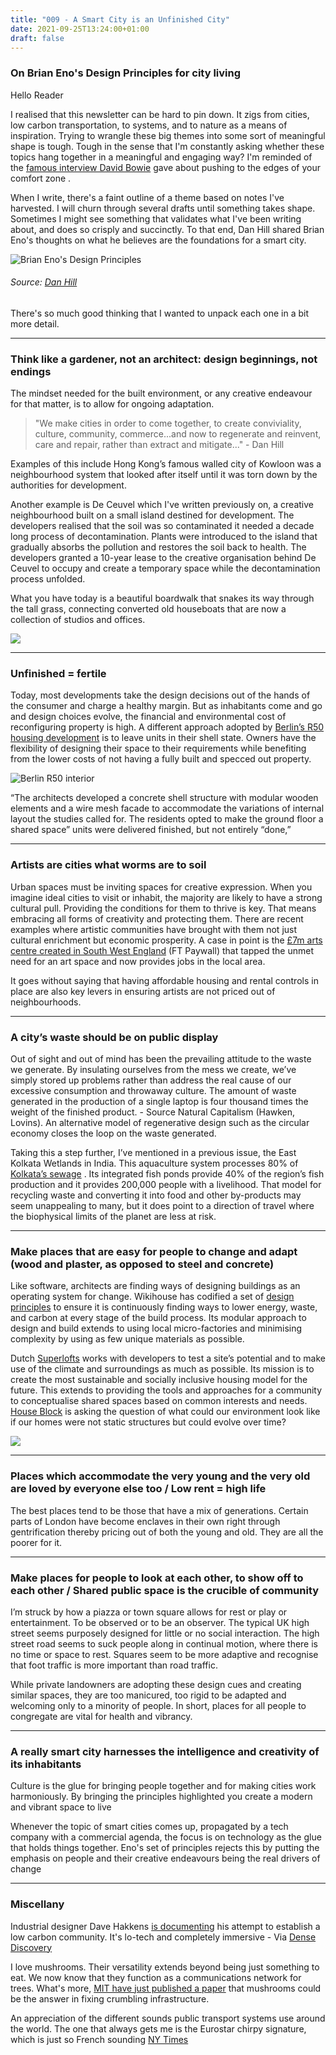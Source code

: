 ```yaml
---
title: "009 - A Smart City is an Unfinished City"
date: 2021-09-25T13:24:00+01:00
draft: false
---
```


### On Brian Eno's Design Principles for city living


Hello Reader


I realised that this newsletter can be hard to pin down. It zigs from cities, low carbon transportation, to systems, and to nature as a means of inspiration. Trying to wrangle these big themes into some sort of meaningful shape is tough. Tough in the sense that I'm constantly asking whether these topics hang together in a meaningful and engaging way? I'm reminded of the [famous interview David Bowie](https://www.youtube.com/watch?v=7HqTQyQ6wc0) gave about pushing to the edges of your comfort zone . 

When I write, there's a faint outline of a theme based on notes I've harvested. I will churn through several drafts until something takes shape. Sometimes I might see something that validates what I've been writing about, and does so crisply and succinctly. To that end, Dan Hill shared Brian Eno's thoughts on what he believes are the foundations for a smart city.   

![Brian Eno's Design Principles](/img/eno_Design_principles.jpg)
###### Source: [Dan Hill](https://medium.com/dark-matter-and-trojan-horses/working-with-brian-eno-on-design-principles-for-streets-cf873b039c9f) 

There's so much good thinking that I wanted to unpack each one in a bit more detail. 

- - - 

### Think like a gardener, not an architect: design beginnings, not endings

The mindset needed for the built environment, or any creative endeavour for that matter, is to allow for ongoing adaptation.  

>"We make cities in order to come together, to create conviviality, culture, community, commerce...and now to regenerate and reinvent, care and repair, rather than extract and mitigate..." - Dan Hill

Examples of this include Hong Kong’s famous walled city of Kowloon was a neighbourhood system that looked after itself until it was torn down by the authorities for development. 

Another example is De Ceuvel which I've written previously on, a creative neighbourhood built on a small island destined for development. The developers realised that the soil was so contaminated it needed a decade long process of decontamination. Plants were introduced to the island that gradually absorbs the pollution and restores the soil back to health. The developers granted a 10-year lease to the creative organisation behind De Ceuvel to occupy and create a temporary space while the decontamination process unfolded.

What you have today is a beautiful boardwalk that snakes its way through the tall grass, connecting converted old houseboats that are now a collection of studios and offices.

![](https://cdn.substack.com/image/fetch/w_1456,c_limit,f_auto,q_auto:good,fl_progressive:steep/https%3A%2F%2Fbucketeer-e05bbc84-baa3-437e-9518-adb32be77984.s3.amazonaws.com%2Fpublic%2Fimages%2F969af593-0a0b-4cc5-8fdd-dcbf2570395f_1200x674.png)


- - - 

### Unfinished = fertile

Today, most developments take the design decisions out of the hands of the consumer and charge a healthy margin. But as inhabitants come and go and design choices evolve, the financial and environmental cost of reconfiguring property is high. A different approach adopted by [Berlin’s R50 housing development](https://metropolismag.com/projects/dont-call-it-a-commune-inside-berlin-radical-cohousing-project/ ) is to leave units in their shell state.  Owners have the flexibility of designing their space to their requirements while benefiting from the lower costs of not having a fully built and specced out property. 

![Berlin R50 interior](https://sdg-migration-met.s3.amazonaws.com/wp-content/uploads/2021/07/12212642/85622d474714a5d71ce0e58f336e312b-R504484.jpg)
  
“The architects developed a concrete shell structure with modular wooden elements and a wire mesh facade to accommodate the variations of internal layout the studies called for. The residents opted to make the ground floor a shared space” units were delivered finished, but not entirely “done,”
- - - 

### Artists are cities what worms are to soil

Urban spaces must be inviting spaces for creative expression. When you imagine ideal cities to visit or inhabit, the majority are likely to have a strong cultural pull. Providing the conditions for them to thrive is key. That means embracing all forms of creativity and protecting them. There are recent examples where artistic communities have brought with them not just cultural enrichment but economic prosperity. A case in point is the [£7m arts centre created in South West England](https://www.ft.com/content/4d54fa9e-7faa-45fe-bc11-7b38496ac164) (FT Paywall) that tapped the unmet need for an art space and now provides jobs in the local area. 

It goes without saying that having affordable housing and rental controls in place are also key levers in ensuring artists are not priced out of neighbourhoods. 

- - - 

### A city’s waste should be on public display

Out of sight and out of mind has been the prevailing attitude to the waste we generate. By insulating ourselves from the mess we create, we’ve simply stored up problems rather than address the real cause of our excessive consumption and throwaway culture. The amount of waste generated in the production of a single laptop is four thousand times the weight of the finished product. - Source Natural Capitalism (Hawken, Lovins). An alternative model of regenerative design such as the circular economy closes the loop on the waste generated. 

Taking this a step further, I’ve mentioned in a previous issue, the East Kolkata Wetlands in India. This aquaculture system processes 80% of [Kolkata’s sewage](https://solar.lowtechmagazine.com/2021/03/urban-fish-ponds-low-tech-sewage-treatment-for-towns-and-cities.html) . Its integrated fish ponds provide 40% of the region’s fish production and it provides 200,000 people with a livelihood. That model for recycling waste and converting it into food and other by-products may seem unappealing to many, but it does point to a direction of travel where the biophysical limits of the planet are less at risk.

- - - 

### Make places that are easy for people to change and adapt (wood and plaster, as opposed to steel and concrete)

Like software, architects are finding ways of designing buildings as an operating system for change. Wikihouse has codified a set of [design principles](https://www.wikihouse.cc/Design-principles)  to ensure it is continuously finding ways to lower energy, waste, and carbon at every stage of the build process. Its modular approach to design and build extends to using local micro-factories and minimising complexity by using as few unique materials as possible.

Dutch [Superlofts](https://superlofts.co/) works with developers to test a site’s potential and to make use of the climate and surroundings as much as possible. Its mission is to create the most sustainable and socially inclusive housing model for the future. This extends to providing the tools and approaches for a community to conceptualise shared spaces based on common interests and needs. [House Block](https://automatedarchitecture.io/hackney) is asking the question of what could our environment look like if our homes were not static structures but could evolve over time? 

![](https://automatedarchitecture.io/wp-content/uploads/2021/03/CAM_Side_01-1-1024x1024.jpg)
- - -

### Places which accommodate the very young and the very old are loved by everyone else too / Low rent = high life

The best places tend to be those that have a mix of generations. Certain parts of London have become enclaves in their own right through gentrification thereby pricing out of both the young and old. They are all the poorer for it. 

- - -

### Make places for people to look at each other, to show off to each other / Shared public space is the crucible of community

I’m struck by how a piazza or town square allows for rest or play or entertainment. To be observed or to be an observer. The typical UK high street seems purposely designed for little or no social interaction. The high street road seems to suck people along in continual motion, where there is no time or space to rest. Squares seem to be more adaptive and recognise that foot traffic is more important than road traffic. 

While private landowners are adopting these design cues and creating similar spaces, they are too manicured, too rigid to be adapted and welcoming only to a minority of people.  In short, places for all people to congregate are vital for health and vibrancy. 

- - - 

### A really smart city harnesses the intelligence and creativity of its inhabitants 

Culture is the glue for bringing people together and for making cities work harmoniously. By bringing the principles highlighted you create a modern and vibrant space to live


Whenever the topic of smart cities comes up, propagated by a tech company with a commercial agenda, the focus is on technology as the glue that holds things together. Eno's set of principles rejects this by putting the emphasis on people and their creative endeavours being the real drivers of change
- - - - 

### Miscellany

Industrial designer Dave Hakkens [is documenting](https://www.youtube.com/watch?v=R-qZBVlsq0Y ) his attempt to establish a low carbon community. It's lo-tech and completely immersive - Via [Dense Discovery](https://www.densediscovery.com) 

I love mushrooms. Their versatility extends beyond being just something to eat. We now know that they function as a communications network for trees. What's more, [MIT have just published a paper](https://www.technologyreview.com/2017/08/24/149506/how-mushrooms-could-repair-our-crumbling-infrastructure/amp/?__twitter_impression=true) that mushrooms could be the answer in fixing crumbling infrastructure.  

An appreciation of the different sounds public transport systems use around the world. The one that always gets me is the Eurostar chirpy signature, which is just so French sounding [NY Times](https://www.nytimes.com/interactive/2021/08/13/arts/subway-train-sounds.html)